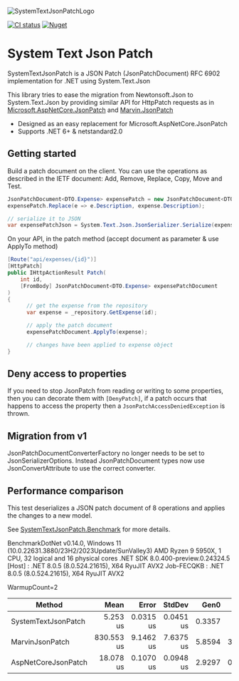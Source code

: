 ![SystemTextJsonPatchLogo](https://raw.githubusercontent.com/Havunen/SystemTextJsonPatch/main/logo.png)

[![CI status](https://img.shields.io/github/actions/workflow/status/Havunen/SystemTextJsonPatch/ci.yml?branch=main&logo=GitHub)](https://github.com/Havunen/SystemTextJsonPatch/actions/workflows/ci.yml)
[![Nuget](https://img.shields.io/nuget/v/SystemTextJsonPatch?color=teal&logo=Nuget)](https://www.nuget.org/packages/SystemTextJsonPatch#readme-body-tab)


# System Text Json Patch

SystemTextJsonPatch is a JSON Patch (JsonPatchDocument) RFC 6902 implementation for .NET using System.Text.Json

This library tries to ease the migration from Newtonsoft.Json to System.Text.Json by providing
similar API for HttpPatch requests as in [Microsoft.AspNetCore.JsonPatch](https://github.com/dotnet/aspnetcore/tree/main/src/Features/JsonPatch) and [Marvin.JsonPatch](https://github.com/KevinDockx/JsonPatch)

* Designed as an easy replacement for Microsoft.AspNetCore.JsonPatch
* Supports .NET 6+ & netstandard2.0


## Getting started

Build a patch document on the client.
You can use the operations as described in the IETF document: Add, Remove, Replace, Copy, Move and Test.

```cs
JsonPatchDocument<DTO.Expense> expensePatch = new JsonPatchDocument<DTO.Expense>();
expensePatch.Replace(e => e.Description, expense.Description);

// serialize it to JSON
var expensePatchJson = System.Text.Json.JsonSerializer.Serialize(expensePatch);
```


On your API, in the patch method (accept document as parameter & use ApplyTo method)

```cs
[Route("api/expenses/{id}")]
[HttpPatch]
public IHttpActionResult Patch(
    int id,
    [FromBody] JsonPatchDocument<DTO.Expense> expensePatchDocument
)
{
      // get the expense from the repository
      var expense = _repository.GetExpense(id);

      // apply the patch document 
      expensePatchDocument.ApplyTo(expense);

      // changes have been applied to expense object
}
```

## Deny access to properties
If you need to stop JsonPatch from reading or writing to some properties,
then you can decorate them with `[DenyPatch]`, if a patch occurs that happens to access the property then a `JsonPatchAccessDeniedException` is thrown.


## Migration from v1

JsonPatchDocumentConverterFactory no longer needs to be set to JsonSerializerOptions.
Instead JsonPatchDocument types now use JsonConvertAttribute to use the correct converter.

## Performance comparison

This test deserializes a JSON patch document of 8 operations and applies the changes to a new model.

See [SystemTextJsonPatch.Benchmark](https://github.com/Havunen/SystemTextJsonPatch/tree/main/SystemTextJsonPatch.Benchmark) for more details.

BenchmarkDotNet v0.14.0, Windows 11 (10.0.22631.3880/23H2/2023Update/SunValley3)
AMD Ryzen 9 5950X, 1 CPU, 32 logical and 16 physical cores
.NET SDK 8.0.400-preview.0.24324.5
  [Host]     : .NET 8.0.5 (8.0.524.21615), X64 RyuJIT AVX2
  Job-FECQKB : .NET 8.0.5 (8.0.524.21615), X64 RyuJIT AVX2

WarmupCount=2

| Method              | Mean       | Error     | StdDev    | Gen0   | Gen1   | Allocated |
|-------------------- |-----------:|----------:|----------:|-------:|-------:|----------:|
| SystemTextJsonPatch |   5.253 us | 0.0315 us | 0.0451 us | 0.3357 |      - |   5.52 KB |
| MarvinJsonPatch     | 830.553 us | 9.1462 us | 7.6375 us | 5.8594 | 3.9063 | 104.82 KB |
| AspNetCoreJsonPatch |  18.078 us | 0.1070 us | 0.0948 us | 2.9297 | 0.0610 |  48.35 KB |